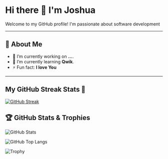 # Hi there 👋 I'm Joshua

Welcome to my GitHub profile! I'm passionate about software development

---

## 🌟 About Me

- 🔭 I’m currently working on **...**.
- 🌱 I’m currently learning **Qwik**.
- ⚡ Fun fact: **I love You**

---
## My GitHub Streak Stats 🌟

[![GitHub Streak](https://git-hub-streak-stats.vercel.app?user=Weakcods&theme=dark)](https://git.io/streak-stats)

## 🏆 GitHub Stats & Trophies

![GitHub Stats](https://github-readme-stats.vercel.app/api?username=Weakcods&show_icons=true&theme=radical&include_all_commits=true&count_private=true)

![GitHub Top Langs](https://github-readme-stats.vercel.app/api/top-langs/?username=Weakcods&layout=compact&langs_count=8&theme=radical)

![Trophy](https://github-profile-trophy.vercel.app/?username=Weakcods&theme=onedark&column=7)





